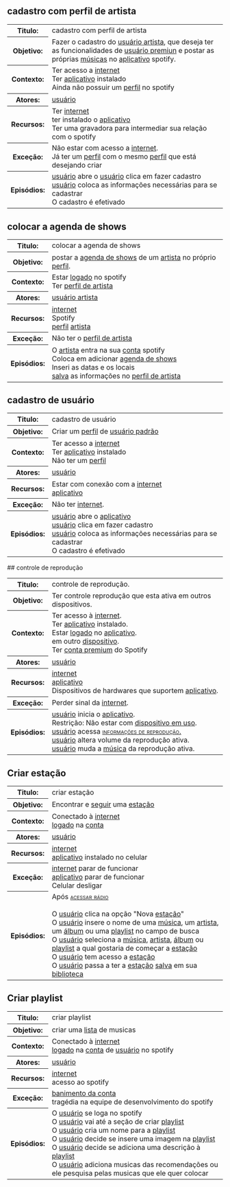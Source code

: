 
## cadastro com perfil de artista

<table> 

<tbody><tr> 
<th>Titulo:</th><td class="Estilo">cadastro com perfil de artista </td>  
</tr> 
<tr> 
<th>Objetivo:</th><td class="Estilo">Fazer o cadastro do <a title="Léxico" href="main.php?t=l&amp;id=12135">usuário artista</a>, que deseja ter as funcionalidades de <a title="Léxico" href="main.php?t=l&amp;id=12136">usuário premiun</a> e postar as próprias <a title="Léxico" href="main.php?t=l&amp;id=12221">músicas</a> no <a title="Léxico" href="main.php?t=l&amp;id=12170">aplicativo</a> spotify.				</td> 
</tr> 
<tr> 
<th>Contexto:</th><td class="Estilo">
Ter acesso a <a title="Léxico" href="main.php?t=l&amp;id=12163">internet</a><br>
    Ter <a title="Léxico" href="main.php?t=l&amp;id=12170">aplicativo</a> instalado<br>
    Ainda não possuir um <a title="Léxico" href="main.php?t=l&amp;id=12178">perfil</a> no spotify		 
</td> 
</tr> 
<tr> 
<th>Atores:</th><td class="Estilo">
<a title="Léxico" href="main.php?t=l&amp;id=12125">usuário</a>                </td>  
</tr> 
<tr> 
<th>Recursos:</th><td class="Estilo">
Ter <a title="Léxico" href="main.php?t=l&amp;id=12163">internet</a><br>
ter instalado o <a title="Léxico" href="main.php?t=l&amp;id=12170">aplicativo</a><br>
Ter uma gravadora para intermediar sua relação com o spotify                </td> 
</tr> 
<tr> 
<th>Exceção:</th><td class="Estilo">
Não estar com acesso a <a title="Léxico" href="main.php?t=l&amp;id=12163">internet</a>.<br>
Já ter um <a title="Léxico" href="main.php?t=l&amp;id=12178">perfil</a> com o mesmo <a title="Léxico" href="main.php?t=l&amp;id=12178">perfil</a> que está desejando criar                </td> 
</tr> 
<tr> 
<th>Episódios:</th><td class="Estilo">
<a title="Léxico" href="main.php?t=l&amp;id=12125">usuário</a> abre o <a title="Léxico" href="main.php?t=l&amp;<a title="Léxico" href="main.php?t=l&amp;id=12125">usuário</a> clica em fazer cadastro<br>
<a title="Léxico" href="main.php?t=l&amp;id=12125">usuário</a> coloca as informações necessárias para se cadastrar<br>
    O cadastro é efetivado	  	
</td> 
</tr> 
</tbody>
</table>


## colocar a agenda de shows 

<table> 
    

<tbody><tr> 
                <th>Titulo:</th><td class="Estilo">
        colocar a agenda de shows                 </td> 

</tr> 
            <tr> 
                <th>Objetivo:</th><td class="Estilo">
		postar a <a title="Léxico" href="main.php?t=l&amp;id=12190">agenda de shows</a> de um <a title="Léxico" href="main.php?t=l&amp;id=12135">artista</a> no próprio <a title="Léxico" href="main.php?t=l&amp;id=12178">perfil</a>.				</td> 
            </tr> 
            <tr> 
                <th>Contexto:</th><td class="Estilo">
		Estar <a title="Léxico" href="main.php?t=l&amp;id=12134">logado</a> no spotify<br>
Ter <a title="Léxico" href="main.php?t=l&amp;id=12135">perfil de artista</a><br>
		 
</td> 
            </tr> 
            <tr> 
                <th>Atores:</th><td class="Estilo">
		<a title="Léxico" href="main.php?t=l&amp;id=12135">usuário artista</a>                </td>  
            </tr> 
            <tr> 
                <th>Recursos:</th><td class="Estilo">
		<a title="Léxico" href="main.php?t=l&amp;id=12163">internet</a><br>
Spotify <br>
<a title="Léxico" href="main.php?t=l&amp;id=12178">perfil</a> <a title="Léxico" href="main.php?t=l&amp;id=12135">artista</a>                </td> 
            </tr> 
            <tr> 
                <th>Exceção:</th><td class="Estilo">
		Não ter o <a title="Léxico" href="main.php?t=l&amp;id=12135">perfil de artista</a>                </td> 
            </tr> 
            <tr> 
                <th>Episódios:</th><td class="Estilo">
		O <a title="Léxico" href="main.php?t=l&amp;id=12135">artista</a> entra na sua <a title="Léxico" href="main.php?t=l&amp;id=12178">conta</a> spotify<br>
Coloca em adicionar <a title="Léxico" href="main.php?t=l&amp;id=12190">agenda de shows</a><br>
Inseri as datas e os locais<br>
<a title="Léxico" href="main.php?t=l&amp;id=12202">salva</a> as informações no <a title="Léxico" href="main.php?t=l&amp;id=12135">perfil de artista</a>	  	
                </td> 
            </tr> 
        </tbody></table>

 

## cadastro de usuário 

<table> 




<!--                     SEGUNDA PARTE                                     --> 


   



<!-- CENÁRIO --> 

    

<tbody><tr> 
                <th>Titulo:</th><td class="Estilo">
        cadastro de usuário                </td> 

</tr> 
            <tr> 
                <th>Objetivo:</th><td class="Estilo">
		Criar um <a title="Léxico" href="main.php?t=l&amp;id=12178">perfil</a> de <a title="Léxico" href="main.php?t=l&amp;id=12126">usuário padrão</a>				</td> 
            </tr> 
            <tr> 
                <th>Contexto:</th><td class="Estilo">
		Ter acesso a <a title="Léxico" href="main.php?t=l&amp;id=12163">internet</a><br>
Ter <a title="Léxico" href="main.php?t=l&amp;id=12170">aplicativo</a> instalado<br>
Não ter um <a title="Léxico" href="main.php?t=l&amp;id=12178">perfil</a>		 
				</td> 
            </tr> 
            <tr> 
                <th>Atores:</th><td class="Estilo">
		<a title="Léxico" href="main.php?t=l&amp;id=12125">usuário</a>                </td>  
            </tr> 
            <tr> 
                <th>Recursos:</th><td class="Estilo">
		Estar com conexão com a <a title="Léxico" href="main.php?t=l&amp;id=12163">internet</a><br>
<a title="Léxico" href="main.php?t=l&amp;id=12170">aplicativo</a><br>
                </td> 
            </tr> 
            <tr> 
                <th>Exceção:</th><td class="Estilo">
		Não ter <a title="Léxico" href="main.php?t=l&amp;id=12163">internet</a>.                </td> 
            </tr> 
            <tr> 
                <th>Episódios:</th><td class="Estilo">
		<a title="Léxico" href="main.php?t=l&amp;id=12125">usuário</a> abre o <a title="Léxico" href="main.php?t=l&amp;id=12170">aplicativo</a><br>
<a title="Léxico" href="main.php?t=l&amp;id=12125">usuário</a> clica em fazer cadastro<br>
<a title="Léxico" href="main.php?t=l&amp;id=12125">usuário</a> coloca as informações necessárias para se cadastrar<br>
O cadastro é efetivado	  	
                </td> 
            </tr> 
        </tbody></table>
##  controle de reprodução

<table> 
<tbody><tr> 
<th>Titulo:</th><td class="Estilo">controle de reprodução.                
</td> 
</tr> 
<tr> 
<th>Objetivo:</th><td class="Estilo">
Ter controle reprodução que esta ativa em outros dispositivos. 				</td> 
</tr> 
<tr> 
<th>Contexto:</th><td class="Estilo">
Ter acesso à <a title="Léxico" href="main.php?t=l&amp;id=12163">internet</a>.<br>
Ter <a title="Léxico" href="main.php?t=l&amp;id=12170">aplicativo</a> instalado.<br>
Estar <a title="Léxico" href="main.php?t=l&amp;id=12134">logado</a> no <a title="Léxico" href="main.php?t=l&amp;id=12170">aplicativo</a>.<br>
em outro <a title="Léxico" href="main.php?t=l&amp;id=12183">dispositivo</a>.<br>
Ter <a title="Léxico" href="main.php?t=l&amp;id=12179">conta premium</a> do Spotify<br>	 
</td> 
</tr> 
<tr> 
<th>Atores:</th><td class="Estilo">
<a title="Léxico" href="main.php?t=l&amp;id=12125">usuário</a>                 </td>  
</tr> 
<tr> 
<th>Recursos:</th><td class="Estilo">
<a title="Léxico" href="main.php?t=l&amp;id=12163">internet</a><br>
<a title="Léxico" href="main.php?t=l&amp;id=12170">aplicativo</a><br>
Dispositivos de hardwares que suportem <a title="Léxico" href="main.php?t=l&amp;id=12170">aplicativo</a>.                 </td> 
</tr> 
<tr> 
<th>Exceção:</th><td class="Estilo">
Perder sinal da <a title="Léxico" href="main.php?t=l&amp;id=12163">internet</a>.<br>
</td> 
</tr> 
<tr> 
<th>Episódios:</th><td class="Estilo">
<a title="Léxico" href="main.php?t=l&amp;id=12125">usuário</a> inicia o <a title="Léxico" href="main.php?t=l&amp;id=12170">aplicativo</a>. <br>
Restrição: Não estar com  <a title="Léxico" href="main.php?t=l&amp;id=12220">dispositivo em uso</a>. <br>
<a title="Léxico" href="main.php?t=l&amp;id=12125">usuário</a> acessa  <a title="Cenário" href="main.php?t=c&amp;id=2794"><span style="font-variant: small-caps">informações de reprodução.</span></a>  <br>
<a title="Léxico" href="main.php?t=l&amp;id=12125">usuário</a> altera volume da reprodução ativa.<br>
<a title="Léxico" href="main.php?t=l&amp;id=12125">usuário</a> muda a <a title="Léxico" href="main.php?t=l&amp;id=12221">música</a> da reprodução ativa.	  	
</td> 
</tr> 
</tbody></table>

## Criar estação

<table> 
<tbody><tr> 
<th>Titulo:</th><td class="Estilo">criar estação                </td> 
</tr> 
<tr> 
<th>Objetivo:</th><td class="Estilo">Encontrar e <a title="Léxico" href="main.php?t=l&amp;id=12212">seguir</a> uma <a title="Léxico" href="main.php?t=l&amp;id=12150">estação</a>				</td> 
</tr> 
<tr> 
<th>Contexto:</th><td class="Estilo">
Conectado à <a title="Léxico" href="main.php?t=l&amp;id=12163">internet</a><br>
<a title="Léxico" href="main.php?t=l&amp;id=12134">logado</a> na <a title="Léxico" href="main.php?t=l&amp;id=12178">conta</a>		 
</td> 
</tr> 
<tr> 
<th>Atores:</th><td class="Estilo">
<a title="Léxico" href="main.php?t=l&amp;id=12125">usuário</a>                </td>  
</tr> 
<tr> 
<th>Recursos:</th><td class="Estilo">
<a title="Léxico" href="main.php?t=l&amp;id=12163">internet</a><br>
<a title="Léxico" href="main.php?t=l&amp;id=12170">aplicativo</a> instalado no celular                </td> 
</tr> 
<tr> 
<th>Exceção:</th><td class="Estilo">
<a title="Léxico" href="main.php?t=l&amp;id=12163">internet</a> parar de funcionar<br>
<a title="Léxico" href="main.php?t=l&amp;id=12170">aplicativo</a> parar de funcionar<br>
Celular desligar                </td> 
</tr> 
<tr> 
<th>Episódios:</th><td class="Estilo">Após  <a title="Cenário" href="main.php?t=c&amp;id=2847"><span style="font-variant: small-caps">acessar rádio</span></a><br>
<br>
O <a title="Léxico" href="main.php?t=l&amp;id=12125">usuário</a> clica na opção "Nova <a title="Léxico" href="main.php?t=l&amp;id=12150">estação</a>"<br>
O <a title="Léxico" href="main.php?t=l&amp;id=12125">usuário</a> insere o nome de uma <a title="Léxico" href="main.php?t=l&amp;id=12221">música</a>, um <a title="Léxico" href="main.php?t=l&amp;id=12135">artista</a>, um <a title="Léxico" href="main.php?t=l&amp;id=12151">álbum</a> ou uma <a title="Léxico" href="main.php?t=l&amp;id=12132">playlist</a> no campo de busca<br>
O <a title="Léxico" href="main.php?t=l&amp;id=12125">usuário</a> seleciona a <a title="Léxico" href="main.php?t=l&amp;id=12221">música</a>, <a title="Léxico" href="main.php?t=l&amp;id=12135">artista</a>, <a title="Léxico" href="main.php?t=l&amp;id=12151">álbum</a> ou <a title="Léxico" href="main.php?t=l&amp;id=12132">playlist</a> a qual gostaria de começar a <a title="Léxico" href="main.php?t=l&amp;id=12150">estação</a><br>
O <a title="Léxico" href="main.php?t=l&amp;id=12125">usuário</a> tem acesso a <a title="Léxico" href="main.php?t=l&amp;id=12150">estação</a><br>
O <a title="Léxico" href="main.php?t=l&amp;id=12125">usuário</a> passa a ter a <a title="Léxico" href="main.php?t=l&amp;id=12150">estação</a> <a title="Léxico" href="main.php?t=l&amp;id=12202">salva</a> em sua <a title="Léxico" href="main.php?t=l&amp;id=12160">biblioteca</a>	  	
</td> 
</tr> 
</tbody></table>


## Criar playlist   

<table> 
            <tbody><tr> 
                <th>Titulo:</th><td class="Estilo">
        criar playlist                </td> 

</tr> 
            <tr> 
                <th>Objetivo:</th><td class="Estilo">
		criar uma <a title="Léxico" href="main.php?t=l&amp;id=12132">lista</a> de musicas				</td> 
            </tr> 
            <tr> 
                <th>Contexto:</th><td class="Estilo">
		Conectado à <a title="Léxico" href="main.php?t=l&amp;id=12163">internet</a><br>
<a title="Léxico" href="main.php?t=l&amp;id=12134">logado</a> na <a title="Léxico" href="main.php?t=l&amp;id=12178">conta</a> de <a title="Léxico" href="main.php?t=l&amp;id=12125">usuário</a> no spotify		 
				</td> 
            </tr> 
            <tr> 
                <th>Atores:</th><td class="Estilo">
		<a title="Léxico" href="main.php?t=l&amp;id=12125">usuário</a>                </td>  
            </tr> 
            <tr> 
                <th>Recursos:</th><td class="Estilo">
		<a title="Léxico" href="main.php?t=l&amp;id=12163">internet</a><br>
acesso ao spotify                </td> 
            </tr> 
            <tr> 
                <th>Exceção:</th><td class="Estilo">
		<a title="Léxico" href="main.php?t=l&amp;id=12133">banimento da conta</a><br>
tragédia na equipe de desenvolvimento do spotify<br>
                </td> 
            </tr> 
            <tr> 
                <th>Episódios:</th><td class="Estilo">
		O <a title="Léxico" href="main.php?t=l&amp;id=12125">usuário</a> se loga no spotify<br>
O <a title="Léxico" href="main.php?t=l&amp;id=12125">usuário</a> vai até a seção de criar <a title="Léxico" href="main.php?t=l&amp;id=12132">playlist</a><br>
O <a title="Léxico" href="main.php?t=l&amp;id=12125">usuário</a> cria um nome para a <a title="Léxico" href="main.php?t=l&amp;id=12132">playlist</a><br>
O <a title="Léxico" href="main.php?t=l&amp;id=12125">usuário</a> decide se insere uma imagem na <a title="Léxico" href="main.php?t=l&amp;id=12132">playlist</a><br>
O <a title="Léxico" href="main.php?t=l&amp;id=12125">usuário</a> decide se adiciona uma descrição à <a title="Léxico" href="main.php?t=l&amp;id=12132">playlist</a><br>
O <a title="Léxico" href="main.php?t=l&amp;id=12125">usuário</a> adiciona musicas das recomendações ou ele pesquisa pelas musicas que ele quer colocar	  	
                </td> 
            </tr> 
        </tbody></table>
